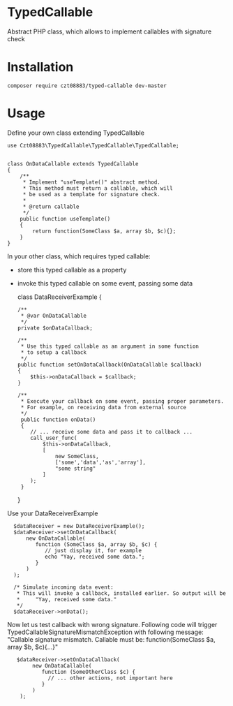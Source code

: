 TypedCallable
==============================

Abstract PHP class, which allows to implement callables with signature check

Installation
============

    composer require czt08883/typed-callable dev-master


Usage
============

Define your own class extending TypedCallable
    
    use Czt08883\TypedCallable\TypedCallable\TypedCallable;


    class OnDataCallable extends TypedCallable 
    {
        /**
         * Implement "useTemplate()" abstract method.
         * This method must return a callable, which will
         * be used as a template for signature check.
         *
         * @return callable
         */
        public function useTemplate()
        {
            return function(SomeClass $a, array $b, $c){};
        }
    }    
    
    

In your other class, which requires typed callable:

  - store this typed callable as a property
  - invoke this typed callable on some event, passing some data 


     class DataReceiverExample 
     {
     
        /**
         * @var OnDataCallable
         */ 
        private $onDataCallback;
        
        /**
         * Use this typed callable as an argument in some function
         * to setup a callback
         */
        public function setOnDataCallback(OnDataCallable $callback)
        {
            $this->onDataCallback = $callback;
        }
        
        /**
         * Execute your callback on some event, passing proper parameters.
         * For example, on receiving data from external source
         */
         public function onData()
         {
            // ... receive some data and pass it to callback ...
            call_user_func(
                $this->onDataCallback, 
                [
                    new SomeClass, 
                    ['some','data','as','array'], 
                    "some string" 
                ]
            );
         }
     }
     
     
Use your DataReceiverExample
      
      
      $dataReceiver = new DataReceiverExample();
      $dataReceiver->setOnDataCallback(
          new OnDataCallable(
             function (SomeClass $a, array $b, $c) {
                // just display it, for example
                echo "Yay, received some data.";
             }
          )
      );
      
      /* Simulate incoming data event:
       * This will invoke a callback, installed earlier. So output will be
       *     "Yay, received some data."
       */
      $dataReceiver->onData();
      
      

Now let us test callback with wrong signature.
Following code will trigger TypedCallableSignatureMismatchException
with following message:
  "Callable signature mismatch. Callable must be: function(SomeClass $a, array $b, $c){...}"



       $dataReceiver->setOnDataCallback(
            new OnDataCallable(
               function (SomeOtherClass $c) {
                 // ... other actions, not important here
               }
            )
        );
      
      
     
     
